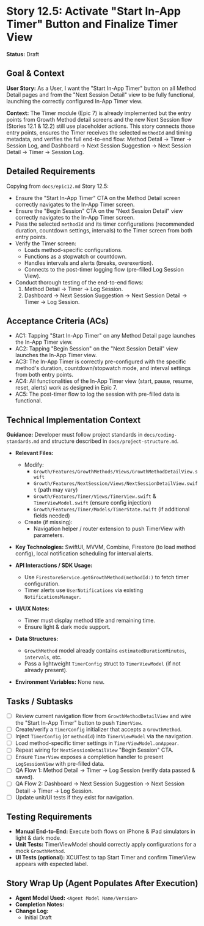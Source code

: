 # Story 12.5: Activate "Start In-App Timer" Button and Finalize Timer View

**Status:** Draft

## Goal & Context

**User Story:** As a User, I want the "Start In-App Timer" button on all Method Detail pages and from the "Next Session Detail" view to be fully functional, launching the correctly configured In-App Timer view.

**Context:** The Timer module (Epic 7) is already implemented but the entry points from Growth Method detail screens and the new Next Session flow (Stories 12.1 & 12.2) still use placeholder actions. This story connects those entry points, ensures the Timer receives the selected `methodId` and timing metadata, and verifies the full end-to-end flow: Method Detail → Timer → Session Log, and Dashboard → Next Session Suggestion → Next Session Detail → Timer → Session Log.

## Detailed Requirements

Copying from `docs/epic12.md` Story 12.5:

- Ensure the "Start In-App Timer" CTA on the Method Detail screen correctly navigates to the In-App Timer screen.
- Ensure the "Begin Session" CTA on the "Next Session Detail" view correctly navigates to the In-App Timer screen.
- Pass the selected `methodId` and its timer configurations (recommended duration, countdown settings, intervals) to the Timer screen from both entry points.
- Verify the Timer screen:
  - Loads method-specific configurations.
  - Functions as a stopwatch or countdown.
  - Handles intervals and alerts (breaks, overexertion).
  - Connects to the post-timer logging flow (pre-filled Log Session View).
- Conduct thorough testing of the end-to-end flows:
  1. Method Detail → Timer → Log Session.
  2. Dashboard → Next Session Suggestion → Next Session Detail → Timer → Log Session.

## Acceptance Criteria (ACs)

- AC1: Tapping "Start In-App Timer" on any Method Detail page launches the In-App Timer view.
- AC2: Tapping "Begin Session" on the "Next Session Detail" view launches the In-App Timer view.
- AC3: The In-App Timer is correctly pre-configured with the specific method's duration, countdown/stopwatch mode, and interval settings from both entry points.
- AC4: All functionalities of the In-App Timer view (start, pause, resume, reset, alerts) work as designed in Epic 7.
- AC5: The post-timer flow to log the session with pre-filled data is functional.

## Technical Implementation Context

**Guidance:** Developer must follow project standards in `docs/coding-standards.md` and structure described in `docs/project-structure.md`.

- **Relevant Files:**
  - Modify:
    - `Growth/Features/GrowthMethods/Views/GrowthMethodDetailView.swift`
    - `Growth/Features/NextSession/Views/NextSessionDetailView.swift` (path may vary)
    - `Growth/Features/Timer/Views/TimerView.swift` & `TimerViewModel.swift` (ensure config injection)
    - `Growth/Features/Timer/Models/TimerState.swift` (if additional fields needed)
  - Create (if missing):
    - Navigation helper / router extension to push TimerView with parameters.

- **Key Technologies:** SwiftUI, MVVM, Combine, Firestore (to load method config), local notification scheduling for interval alerts.

- **API Interactions / SDK Usage:**
  - Use `FirestoreService.getGrowthMethod(methodId:)` to fetch timer configuration.
  - Timer alerts use `UserNotifications` via existing `NotificationsManager`.

- **UI/UX Notes:**
  - Timer must display method title and remaining time.
  - Ensure light & dark mode support.

- **Data Structures:**
  - `GrowthMethod` model already contains `estimatedDurationMinutes`, `intervals`, etc.
  - Pass a lightweight `TimerConfig` struct to `TimerViewModel` (if not already present).

- **Environment Variables:** None new.

## Tasks / Subtasks

- [ ] Review current navigation flow from `GrowthMethodDetailView` and wire the "Start In-App Timer" button to push `TimerView`.
- [ ] Create/verify a `TimerConfig` initializer that accepts a `GrowthMethod`.
- [ ] Inject `TimerConfig` (or `methodId`) into `TimerViewModel` via the navigation.
- [ ] Load method-specific timer settings in `TimerViewModel.onAppear`.
- [ ] Repeat wiring for `NextSessionDetailView` "Begin Session" CTA.
- [ ] Ensure `TimerView` exposes a completion handler to present `LogSessionView` with pre-filled data.
- [ ] QA Flow 1: Method Detail → Timer → Log Session (verify data passed & saved).
- [ ] QA Flow 2: Dashboard → Next Session Suggestion → Next Session Detail → Timer → Log Session.
- [ ] Update unit/UI tests if they exist for navigation.

## Testing Requirements

- **Manual End-to-End:** Execute both flows on iPhone & iPad simulators in light & dark mode.
- **Unit Tests:** TimerViewModel should correctly apply configurations for a mock `GrowthMethod`.
- **UI Tests (optional):** XCUITest to tap Start Timer and confirm TimerView appears with expected label.

## Story Wrap Up (Agent Populates After Execution)

- **Agent Model Used:** `<Agent Model Name/Version>`
- **Completion Notes:**
- **Change Log:**
  - Initial Draft 